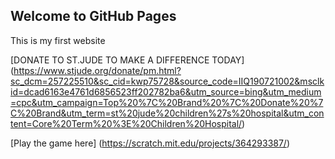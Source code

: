 ## Welcome to GitHub Pages

This is my first website

[DONATE TO ST.JUDE TO MAKE A DIFFERENCE TODAY] (https://www.stjude.org/donate/pm.html?sc_dcm=257225510&sc_cid=kwp75728&source_code=IIQ190721002&msclkid=dcad6163e4761d6856523ff202782ba6&utm_source=bing&utm_medium=cpc&utm_campaign=Top%20%7C%20Brand%20%7C%20Donate%20%7C%20Brand&utm_term=st%20jude%20children%27s%20hospital&utm_content=Core%20Term%20%3E%20Children%20Hospital/)


[Play the game here] (https://scratch.mit.edu/projects/364293387/)
